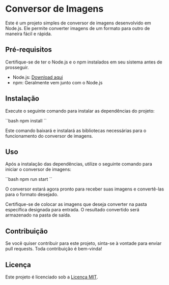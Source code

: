 # Conversor de Imagens

Este é um projeto simples de conversor de imagens desenvolvido em Node.js. Ele permite converter imagens de um formato para outro de maneira fácil e rápida.

## Pré-requisitos

Certifique-se de ter o Node.js e o npm instalados em seu sistema antes de prosseguir.

- Node.js: [Download aqui](https://nodejs.org/)
- npm: Geralmente vem junto com o Node.js

## Instalação

Execute o seguinte comando para instalar as dependências do projeto:

\``bash
npm install
\``

Este comando baixará e instalará as bibliotecas necessárias para o funcionamento do conversor de imagens.

## Uso

Após a instalação das dependências, utilize o seguinte comando para iniciar o conversor de imagens:

\``bash
npm run start
\``

O conversor estará agora pronto para receber suas imagens e convertê-las para o formato desejado.

Certifique-se de colocar as imagens que deseja converter na pasta específica designada para entrada. O resultado convertido será armazenado na pasta de saída.

## Contribuição

Se você quiser contribuir para este projeto, sinta-se à vontade para enviar pull requests. Toda contribuição é bem-vinda!

## Licença

Este projeto é licenciado sob a [Licença MIT](LICENSE).
